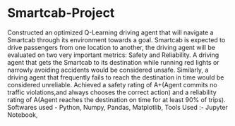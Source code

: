 # Smartcab-Project
Constructed an optimized Q-Learning driving agent that will navigate a Smartcab through its environment towards a goal. Smartcab is expected to drive passengers from one location to another, the driving agent will be evaluated on two very important metrics: Safety and Reliability. A driving agent that gets the Smartcab to its destination while running red lights or narrowly avoiding accidents would be considered unsafe. Similarly, a driving agent that frequently fails to reach the destination in time would be considered unreliable. 
Achieved a safety rating of A+(Agent commits no traffic violations,and always chooses the correct action) and a reliability rating of A(Agent reaches the destination on time for at least 90% of trips).
Softwares used - Python, Numpy, Pandas, Matplotlib,
Tools Used :- Jupyter Notebook, 
